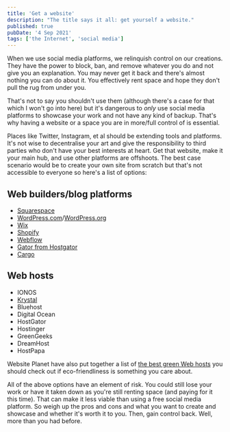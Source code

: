 ```yaml
---
title: 'Get a website'
description: "The title says it all: get yourself a website."
published: true
pubDate: '4 Sep 2021'
tags: ['the Internet', 'social media']
---
```


When we use social media platforms, we relinquish control on our creations. They have the power to block, ban, and remove whatever you do and not give you an explanation. You may never get it back and there's almost nothing you can do about it. You effectively rent space and hope they don't pull the rug from under you.

That's not to say you shouldn't use them (although there's a case for that which I won't go into here) but it's dangerous to _only_ use social media platforms to showcase your work and not have any kind of backup. That's why having a website or a space you are in more/full control of is essential.

Places like Twitter, Instagram, et al should be extending tools and platforms. It's not wise to decentralise your art and give the responsibility to third parties who don't have your best interests at heart. Get that website, make it your main hub, and use other platforms are offshoots. The best case scenario would be to create your own site from scratch but that's not accessible to everyone so here's a list of options:

## Web builders/blog platforms

* [Squarespace](https://www.squarespace.com/)
* [WordPress.com](https://wordpress.com/)/[WordPress.org](https://wordpress.org/)
* [Wix](https://www.wix.com/)
* [Shopify](https://www.shopify.com/)
* [Webflow](https://webflow.com/)
* [Gator from Hostgator](https://www.hostgator.com/)
* [Cargo](https://cargo.site/)

## Web hosts

* IONOS
* [Krystal](https://krystal.uk/)
* Bluehost
* Digital Ocean
* HostGator
* Hostinger
* GreenGeeks
* DreamHost
* HostPapa

Website Planet have also put together a list of [the best green Web hosts](https://www.websiteplanet.com/blog/best-green-web-hosting-services/) you should check out if eco-friendliness is something you care about.

All of the above options have an element of risk. You could still lose your work or have it taken down as you're still renting space (and paying for it this time). That can make it less viable than using a free social media platform. So weigh up the pros and cons and what you want to create and showcase and whether it's worth it to you. Then, gain control back. Well, more than you had before.